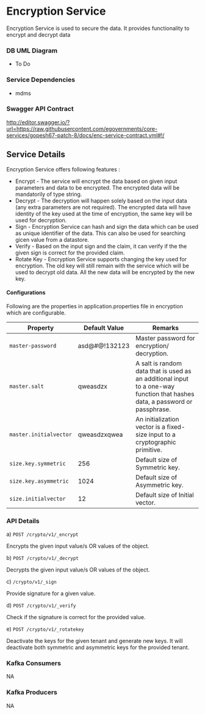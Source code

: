 # Encryption Service

Encryption Service is used to secure the data. It provides functionality to encrypt and decrypt data

### DB UML Diagram

- To Do

### Service Dependencies

- mdms


### Swagger API Contract

http://editor.swagger.io/?url=https://raw.githubusercontent.com/egovernments/core-services/gopesh67-patch-8/docs/enc-service-contract.yml#!/

## Service Details

Encryption Service offers following features :

- Encrypt - The service will encrypt the data based on given input parameters and data to be encrypted. The encrypted data will be mandatorily of type string.
- Decrypt - The decryption will happen solely based on the input data (any extra parameters are not required). The encrypted data will have identity of the key used at the time of encryption, the same key will be used for decryption.
- Sign - Encryption Service can hash and sign the data which can be used as unique identifier of the data. This can also be used for searching gicen value from a datastore.
- Verify - Based on the input sign and the claim, it can verify if the the given sign is correct for the provided claim.
- Rotate Key - Encryption Service supports changing the key used for encryption. The old key will still remain with the service which will be used to decrypt old data. All the new data will be encrypted by the new key.

#### Configurations

Following are the properties in application.properties file in encryption which are configurable.

| Property                     |  Default Value    | Remarks                                                                                                                      | 
| -----------------------------| ------------------| -----------------------------------------------------------------------------------------------------------------------------|
| `master-password`            | asd@#$@$!132123   | Master password for encryption/ decryption.                                                                                  |
| `master.salt`                | qweasdzx          | A salt is random data that is used as an additional input to a one-way function that hashes data, a password or passphrase.  |
| `master.initialvector`       | qweasdzxqwea      | An initialization vector is a fixed-size input to a cryptographic primitive.                                                 |
| `size.key.symmetric`         | 256               | Default size of Symmetric key.                                                                                               |          
| `size.key.asymmetric`        | 1024              | Default size of Asymmetric key.                                                                                              |      
| `size.initialvector`         | 12                | Default size of Initial vector.                                                                                              |

### API Details

a) `POST /crypto/v1/_encrypt`

Encrypts the given input value/s OR values of the object.

b) `POST /crypto/v1/_decrypt`

Decrypts the given input value/s OR values of the object.

c) `/crypto/v1/_sign`

Provide signature for a given value.

d) `POST /crypto/v1/_verify`

Check if the signature is correct for the provided value.

e) `POST /crypto/v1/_rotatekey`

Deactivate the keys for the given tenant and generate new keys. It will deactivate both symmetric and asymmetric keys for the provided tenant.

### Kafka Consumers
NA

### Kafka Producers
NA